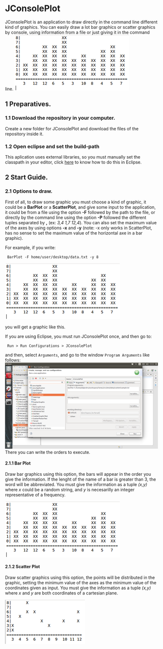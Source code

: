 # JConsolePlot
JConsolePlot is an application to draw directly in the command line different kind of graphics. You can easily draw a lot bar graphics or scatter graphics by console, using information from a file or just giving it in the command line.
![BarPlot](https://github.com/Choreza/JConsolePlot/blob/master/src/img/barplot.png)

## 1 Preparatives.

### 1.1 Download the repository in your computer.
Create a new folder for JConsolePlot and download the files of the repository inside it.

### 1.2 Open eclipse and set the build-path 
This aplication uses external libraries, so you must manually set the classpath in your editor, click [here](src/guide/buildpath.md) to know how to do this in Eclipse.

## 2 Start Guide.

### 2.1 Options to draw.
First of all, to draw some graphic you must choose a kind of graphic, it could be a **BarPlot** or a **ScatterPlot**, and give some input to the application, it could be from a file using the option **-F** followed by the path to the file, or directly by the command line using the option **-P** followed the different tuples separated by **,** (ex: *3,4 1,7 12,4*). You can also set the maximum value of the axes by using options **-x** and **-y** (note: -x only works in ScatterPlot, has no sense to set the maximum value of the horizontal axe in a bar graphic).

For example, if you write:

     BarPlot -F home/user/desktop/data.txt -y 8
     
![BarPlot](https://github.com/Choreza/JConsolePlot/blob/master/src/img/barplot.png)

     
you will get a graphic like this.

If you are using Eclipse, you must run JConsolePlot once, and then go to:

     Run > Run Configurations > JConsolePlot
     
and then, select `Arguments`, and go to the window `Program Arguments` like follows:
![Run Configurations](https://github.com/Choreza/JConsolePlot/blob/master/src/img/runningprogram.png)
There you can write the orders to execute.

#### 2.1.1 Bar Plot
Draw bar graphics using this option, the bars will appear in the order you give the information. If the lenght of the name of a bar is greater than 3, the word will be abbreviated. You must give the information as a tuple *(x,y)* where *x* could be a random string, and *y* is necesarilly an integer representative of a frequency.

![BarPlot](https://github.com/Choreza/JConsolePlot/blob/master/src/img/barplot.png)

#### 2.1.2 Scatter Plot
Draw scatter graphics using this option, the points will be distributed in the graphic, setting the minimum value of the axes as the minimum value of the coordinates given as input. You must give the information as a tuple *(x,y)* where *x* and *y* are both coordinates of a cartesian plane.

![ScatterPlot](https://github.com/Choreza/JConsolePlot/blob/master/src/img/scatterplot-ex.png)
